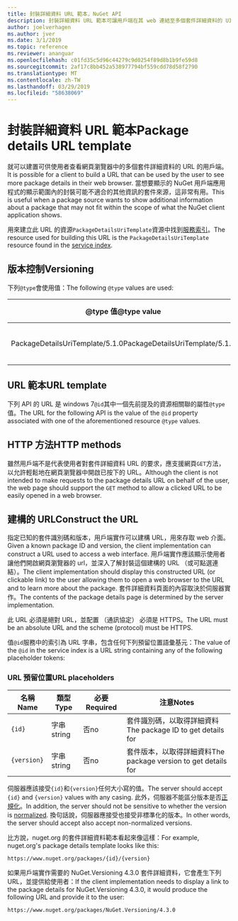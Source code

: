 ```yaml
---
title: 封裝詳細資料 URL 範本，NuGet API
description: 封裝詳細資料 URL 範本可讓用戶端在其 web 連結至多個套件詳細資料的 UI 中顯示
author: joelverhagen
ms.author: jver
ms.date: 3/1/2019
ms.topic: reference
ms.reviewer: ananguar
ms.openlocfilehash: c01fd35c5d96c44279c9d0254f89d8b1b9fe59d8
ms.sourcegitcommit: 2af17c8bb452a538977794bf559cdd78d58f2790
ms.translationtype: MT
ms.contentlocale: zh-TW
ms.lasthandoff: 03/29/2019
ms.locfileid: "58638069"
---
```

# <a name="package-details-url-template"></a><span data-ttu-id="2f0b5-103">封裝詳細資料 URL 範本</span><span class="sxs-lookup"><span data-stu-id="2f0b5-103">Package details URL template</span></span>

<span data-ttu-id="2f0b5-104">就可以建置可供使用者查看網頁瀏覽器中的多個套件詳細資料的 URL 的用戶端。</span><span class="sxs-lookup"><span data-stu-id="2f0b5-104">It is possible for a client to build a URL that can be used by the user to see more package details in their web browser.</span></span> <span data-ttu-id="2f0b5-105">當想要顯示的 NuGet 用戶端應用程式的顯示範圍內的封裝可能不適合的其他資訊的套件來源，這非常有用。</span><span class="sxs-lookup"><span data-stu-id="2f0b5-105">This is useful when a package source wants to show additional information about a package that may not fit within the scope of what the NuGet client application shows.</span></span>

<span data-ttu-id="2f0b5-106">用來建立此 URL 的資源`PackageDetailsUriTemplate`資源中找到[服務索引](service-index.md)。</span><span class="sxs-lookup"><span data-stu-id="2f0b5-106">The resource used for building this URL is the `PackageDetailsUriTemplate` resource found in the [service index](service-index.md).</span></span>

## <a name="versioning"></a><span data-ttu-id="2f0b5-107">版本控制</span><span class="sxs-lookup"><span data-stu-id="2f0b5-107">Versioning</span></span>

<span data-ttu-id="2f0b5-108">下列`@type`會使用值：</span><span class="sxs-lookup"><span data-stu-id="2f0b5-108">The following `@type` values are used:</span></span>

<span data-ttu-id="2f0b5-109">@type 值</span><span class="sxs-lookup"><span data-stu-id="2f0b5-109">@type value</span></span>                     | <span data-ttu-id="2f0b5-110">注意</span><span class="sxs-lookup"><span data-stu-id="2f0b5-110">Notes</span></span>
------------------------------- | -----
<span data-ttu-id="2f0b5-111">PackageDetailsUriTemplate/5.1.0</span><span class="sxs-lookup"><span data-stu-id="2f0b5-111">PackageDetailsUriTemplate/5.1.0</span></span> | <span data-ttu-id="2f0b5-112">初始版本</span><span class="sxs-lookup"><span data-stu-id="2f0b5-112">The initial release</span></span>

## <a name="url-template"></a><span data-ttu-id="2f0b5-113">URL 範本</span><span class="sxs-lookup"><span data-stu-id="2f0b5-113">URL template</span></span>

<span data-ttu-id="2f0b5-114">下列 API 的 URL 是 windows 7`@id`其中一個先前提及的資源相關聯的屬性`@type`值。</span><span class="sxs-lookup"><span data-stu-id="2f0b5-114">The URL for the following API is the value of the `@id` property associated with one of the aforementioned resource `@type` values.</span></span>

## <a name="http-methods"></a><span data-ttu-id="2f0b5-115">HTTP 方法</span><span class="sxs-lookup"><span data-stu-id="2f0b5-115">HTTP methods</span></span>

<span data-ttu-id="2f0b5-116">雖然用戶端不是代表使用者對套件詳細資料 URL 的要求，應支援網頁`GET`方法，以允許輕鬆地在網頁瀏覽器中開啟已按下的 URL。</span><span class="sxs-lookup"><span data-stu-id="2f0b5-116">Although the client is not intended to make requests to the package details URL on behalf of the user, the web page should support the `GET` method to allow a clicked URL to be easily opened in a web browser.</span></span>

## <a name="construct-the-url"></a><span data-ttu-id="2f0b5-117">建構的 URL</span><span class="sxs-lookup"><span data-stu-id="2f0b5-117">Construct the URL</span></span>

<span data-ttu-id="2f0b5-118">指定已知的套件識別碼和版本，用戶端實作可以建構 URL，用來存取 web 介面。</span><span class="sxs-lookup"><span data-stu-id="2f0b5-118">Given a known package ID and version, the client implementation can construct a URL used to access a web interface.</span></span> <span data-ttu-id="2f0b5-119">用戶端實作應該顯示使用者讓他們開啟網頁瀏覽器的 url，並深入了解封裝這個建構的 URL （或可點選連結）。</span><span class="sxs-lookup"><span data-stu-id="2f0b5-119">The client implementation should display this constructed URL (or clickable link) to the user allowing them to open a web browser to the URL and to learn more about the package.</span></span> <span data-ttu-id="2f0b5-120">套件詳細資料頁面的內容取決於伺服器實作。</span><span class="sxs-lookup"><span data-stu-id="2f0b5-120">The contents of the package details page is determined by the server implementation.</span></span>

<span data-ttu-id="2f0b5-121">此 URL 必須是絕對 URL，並配置 （通訊協定） 必須是 HTTPS。</span><span class="sxs-lookup"><span data-stu-id="2f0b5-121">The URL must be an absolute URL and the scheme (protocol) must be HTTPS.</span></span>

<span data-ttu-id="2f0b5-122">值`@id`服務中的索引為 URL 字串，包含任何下列預留位置語彙基元：</span><span class="sxs-lookup"><span data-stu-id="2f0b5-122">The value of the `@id` in the service index is a URL string containing any of the following placeholder tokens:</span></span>

### <a name="url-placeholders"></a><span data-ttu-id="2f0b5-123">URL 預留位置</span><span class="sxs-lookup"><span data-stu-id="2f0b5-123">URL placeholders</span></span>

<span data-ttu-id="2f0b5-124">名稱</span><span class="sxs-lookup"><span data-stu-id="2f0b5-124">Name</span></span>        | <span data-ttu-id="2f0b5-125">類型</span><span class="sxs-lookup"><span data-stu-id="2f0b5-125">Type</span></span>    | <span data-ttu-id="2f0b5-126">必要</span><span class="sxs-lookup"><span data-stu-id="2f0b5-126">Required</span></span> | <span data-ttu-id="2f0b5-127">注意</span><span class="sxs-lookup"><span data-stu-id="2f0b5-127">Notes</span></span>
----------- | ------- | -------- | -----
`{id}`      | <span data-ttu-id="2f0b5-128">字串</span><span class="sxs-lookup"><span data-stu-id="2f0b5-128">string</span></span>  | <span data-ttu-id="2f0b5-129">否</span><span class="sxs-lookup"><span data-stu-id="2f0b5-129">no</span></span>       | <span data-ttu-id="2f0b5-130">套件識別碼，以取得詳細資料</span><span class="sxs-lookup"><span data-stu-id="2f0b5-130">The package ID to get details for</span></span>
`{version}` | <span data-ttu-id="2f0b5-131">字串</span><span class="sxs-lookup"><span data-stu-id="2f0b5-131">string</span></span>  | <span data-ttu-id="2f0b5-132">否</span><span class="sxs-lookup"><span data-stu-id="2f0b5-132">no</span></span>       | <span data-ttu-id="2f0b5-133">套件版本，以取得詳細資料</span><span class="sxs-lookup"><span data-stu-id="2f0b5-133">The package version to get details for</span></span>

<span data-ttu-id="2f0b5-134">伺服器應該接受`{id}`和`{version}`任何大小寫的值。</span><span class="sxs-lookup"><span data-stu-id="2f0b5-134">The server should accept `{id}` and `{version}` values with any casing.</span></span> <span data-ttu-id="2f0b5-135">此外，伺服器不能區分版本是否[正規化](https://docs.microsoft.com/en-us/nuget/reference/package-versioning#normalized-version-numbers)。</span><span class="sxs-lookup"><span data-stu-id="2f0b5-135">In addition, the server should not be sensitive to whether the version is [normalized](https://docs.microsoft.com/en-us/nuget/reference/package-versioning#normalized-version-numbers).</span></span> <span data-ttu-id="2f0b5-136">換句話說，伺服器應接受也接受非標準化的版本。</span><span class="sxs-lookup"><span data-stu-id="2f0b5-136">In other words, the server should accept also accept non-normalized versions.</span></span>

<span data-ttu-id="2f0b5-137">比方說，nuget.org 的套件詳細資料範本看起來像這樣：</span><span class="sxs-lookup"><span data-stu-id="2f0b5-137">For example, nuget.org's package details template looks like this:</span></span>

    https://www.nuget.org/packages/{id}/{version}

<span data-ttu-id="2f0b5-138">如果用戶端實作需要的 NuGet.Versioning 4.3.0 套件詳細資料，它會產生下列 URL，並提供給使用者：</span><span class="sxs-lookup"><span data-stu-id="2f0b5-138">If the client implementation needs to display a link to the package details for NuGet.Versioning 4.3.0, it would produce the following URL and provide it to the user:</span></span>

    https://www.nuget.org/packages/NuGet.Versioning/4.3.0

